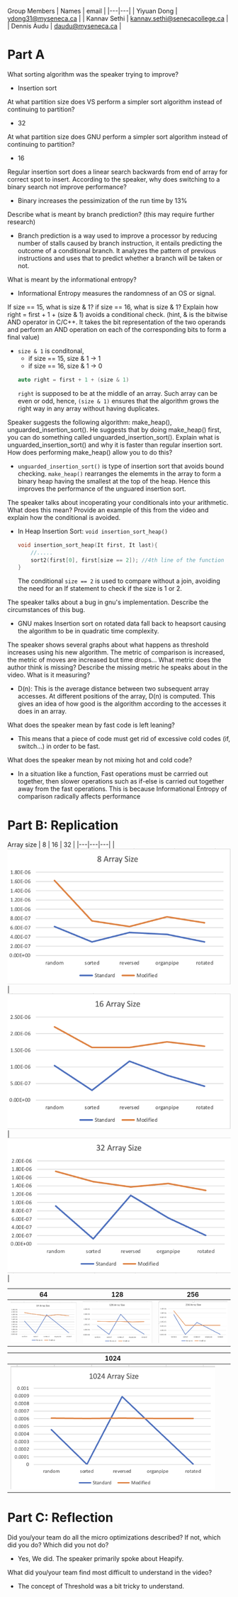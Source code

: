 Group Members
| Names | email |
|---|---|
| Yiyuan Dong | ydong31@myseneca.ca |
| Kannav Sethi | kannav.sethi@senecacollege.ca |
| Dennis Audu | daudu@myseneca.ca |

# Part A
What sorting algorithm was the speaker trying to improve?
- Insertion sort

At what partition size does VS perform a simpler sort algorithm instead of continuing to partition?
- 32

At what partition size does GNU perform a simpler sort algorithm instead of continuing to partition?
- 16

Regular insertion sort does a linear search backwards from end of array for correct spot to insert. According to the speaker, why does switching to a binary search not improve performance?
- Binary increases the pessimization of the run time by 13% 

Describe what is meant by branch prediction? (this may require further research)
- Branch prediction is a way used to improve a processor by reducing number of stalls caused by branch instruction, 
    it entails predicting the outcome of a conditional branch. It analyzes the pattern of previous instructions and uses that to predict whether a branch will be taken or not.

What is meant by the informational entropy?
- Informational Entropy measures the randomness of an OS or signal. 

If size == 15, what is size & 1? if size == 16, what is size & 1? Explain how right = first + 1 + (size & 1) avoids a conditional check. (hint, & is the bitwise AND operator in C/C++. It takes the bit representation of the two operands and perform an AND operation on each of the corresponding bits to form a final value)
- `size & 1` is conditonal,  
    - if size == 15, size & 1 -> 1
    - if size == 16, size & 1 -> 0
    ```cpp
    auto right = first + 1 + (size & 1)
    ```
    `right` is supposed to be at the middle of an array. Such array can be even or odd, hence, `(size & 1)` ensures that the algorithm grows the right way in any array without having duplicates.

Speaker suggests the following algorithm: make_heap(), unguarded_insertion_sort(). He suggests that by doing make_heap() first, you can do something called unguarded_insertion_sort(). Explain what is unguarded_insertion_sort() and why it is faster than regular insertion sort. How does performing make_heap() allow you to do this?
- `unguarded_insertion_sort()` is type of insertion sort that avoids bound checking. `make_heap()` rearranges the     elememts in the array to form a binary heap having the smallest at the top of the heap. Hence this improves the performance of the unguared insertion sort.

The speaker talks about incoperating your conditionals into your arithmetic. What does this mean? Provide an example of this from the video and explain how the conditional is avoided.
- In Heap Insertion Sort: `void insertion_sort_heap()`
    ```cpp
    void insertion_sort_heap(It first, It last){
        //.....
        sort2(first[0], first[size == 2]); //4th line of the function
    }
    ```
    The conditional `size == 2` is used to compare without a join, avoiding the need for an If statement to check if the size is 1 or 2.
     
The speaker talks about a bug in gnu's implementation. Describe the circumstances of this bug.
- GNU makes Insertion sort on rotated data fall back to heapsort causing the algorithm to be in quadratic time complexity.

The speaker shows several graphs about what happens as threshold increases using his new algorithm. The metric of comparison is increased, the metric of moves are increased but time drops... What metric does the author think is missing? Describe the missing metric he speaks about in the video. What is it measuring?
- D(n): This is the average distance between two subsequent array accesses. At different positions of the array, D(n)
    is computed. This gives an idea of how good is the algorithm according to the accesses it does in an array.

What does the speaker mean by fast code is left leaning?
-  This means that a piece of code must get rid of excessive cold codes (if, switch...) in order to be fast.

What does the speaker mean by not mixing hot and cold code?
- In a situation like a function, Fast operations must be carrried out together, then slower operations such as if-else is carried out together away from the fast operations. This is because Informational Entropy of comparison radically affects performance

# Part B: Replication
Array size 
| 8 | 16 | 32 | 
|---|---|---|
| ![myimage-alt-tag](img\8.png) | ![myimage-alt-tag](img\16.png) | ![myimage-alt-tag](img\32.png) |

| 64 | 128 | 256 | 
|---|---|---|
| ![myimage-alt-tag](img\64.png) | ![myimage-alt-tag](img\128.png) | ![myimage-alt-tag](img\256.png) |

| 1024 |  |  | 
|---|---|---|
| ![myimage-alt-tag](img\1024.png) |  |  |





# Part C: Reflection
Did you/your team do all the micro optimizations described? If not, which did you do? Which did you not do?
- Yes, We did. The speaker primarily spoke about Heapify.

What did you/your team find most difficult to understand in the video?
- The concept of Threshold was a bit tricky to understand.
